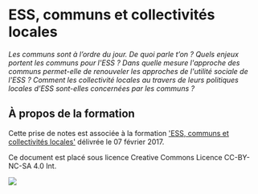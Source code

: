 # ESS, communs et collectivités locales

_Les communs sont à l’ordre du jour. De quoi parle t’on ? Quels enjeux portent les communs pour l'ESS ? Dans quelle mesure l'approche des communs permet-elle de renouveler les approches de l'utilité sociale de l'ESS ? Comment les collectivité locales au travers de leurs politiques locales d’ESS sont-elles concernées par les communs ?_
   
## À propos de la formation

Cette prise de notes est associée à la formation ['ESS, communs et collectivités locales'](https://www.idealconnaissances.com/formation/ess-communs-et-collectivites-locales) délivrée le 07 février 2017.

Ce document est placé sous licence Creative Commons Licence CC-BY-NC-SA 4.0 Int. 

![](https://photos-6.dropbox.com/t/2/AADruOaME4ocuBLTkN7jl3CkOTBfa9ievQhXVrYsdXK-zQ/12/15995894/png/32x32/1/_/1/2/CC-BY-NC-SA.png/EK6n9QsY-d4HIAcoBw/3OTwp9kEV9yNXiOQ0mhD5QFsrIE4mdnaQHJ299dr4MM?size=1280x960&size_mode=3)


